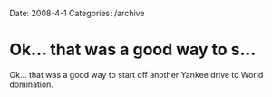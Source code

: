 Date: 2008-4-1
Categories: /archive

# Ok... that was a good way to s...

Ok... that was a good way to start off another Yankee drive to World domination.
